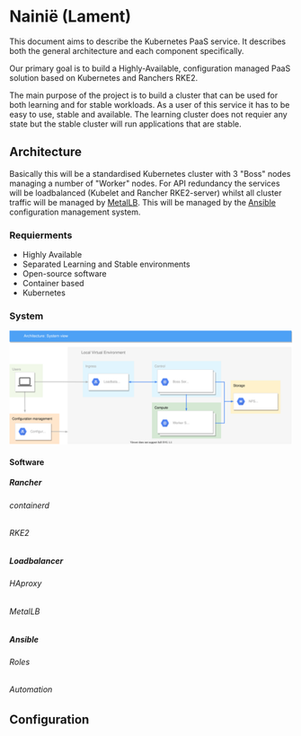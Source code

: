 # Nainië (Lament)
This document aims to describe the Kubernetes PaaS service. It describes both
the general architecture and each component specifically. 

Our primary goal is to build a Highly-Available, configuration managed PaaS 
solution based on Kubernetes and Ranchers RKE2.

The main purpose of the project is to build a cluster that can be used for both
learning and for stable workloads. As a user of this service it has to be easy
to use, stable and available. The learning cluster does not requier any state
but the stable cluster will run applications that are stable. 

## Architecture
Basically this will be a standardised Kubernetes cluster with 3 "Boss" nodes
managing a number of "Worker" nodes. For API redundancy the services will be 
loadbalanced (Kubelet and Rancher RKE2-server) whilst all cluster traffic will
be managed by [MetalLB](https://metallb.universe.tf/). This will be managed by
the [Ansible](https://www.ansible.com/) configuration management system.

### Requierments
  * Highly Available
  * Separated Learning and Stable environments
  * Open-source software
  * Container based
  * Kubernetes

### System
![system-view](diagrams/system-view.svg)

#### Software
##### Rancher
###### containerd
###### RKE2
##### Loadbalancer
###### HAproxy
###### MetalLB
##### Ansible
###### Roles
###### Automation


## Configuration

